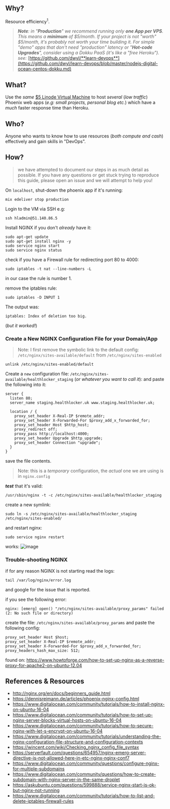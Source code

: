 ## Why?

Resource efficiency<sup>1</sup>.

> _**Note**: in "**Production**" we recommend running only **one App per VPS**.
This means a **minimum** of $5/month. If your project is not "worth" $5/month,
it's probably not worth your time building it.
For simple "demo" apps that don't need "production" latency
or "**Hot-code Upgrades**",
consider using a Dokku PaaS (it's like a "free Heroku").
see:_
[https://github.com/dwyl/**learn-devops**](https://github.com/dwyl/learn-devops/blob/master/nodejs-digital-ocean-centos-dokku.md)


## What?

Use the _same_
[$5 Linode Virtual Machine](https://github.com/dwyl/learn-devops/issues/11)
to host _several_  (_low traffic_) Phoenix web apps
(_e.g: small projects, personal blog etc._)
which have a _much_ faster response time than Heroku.


## Who?

Anyone who wants to know how to use resources
(_both compute and cash_) effectively and gain skills in "DevOps".


## How?

> we have attempted to document our steps in as much detail as possible.
> If you have any questions or get stuck trying to reproduce this guide,
please open an issue and we will attempt to help you!


On `localhost`, shut-down the phoenix app if it's running:
```
mix edeliver stop production
```


Login to the VM via SSH e.g:
```
ssh hladmin@51.140.86.5
```

Install NGINX if you don't *already* have it:
```
sudo apt-get update
sudo apt-get install nginx -y
sudo service nginx start
sudo service nginx status
```

check if you have a Firewall rule for redirecting port 80 to 4000:
```
sudo iptables -t nat --line-numbers -L
```
in our case the rule is number 1.

remove the iptables rule:
```
sudo iptables -D INPUT 1
```
The output was:
```
iptables: Index of deletion too big.
```
(_but it worked!_)


### Create a New NGINX Configuration File for your Domain/App

> Note: I first remove the symbolic link to the default config: `/etc/nginx/sites-available/default` from `/etc/nginx/sites-enabled`
```
unlink /etc/nginx/sites-enabled/default
```

Create a `new` configuration file:
`/etc/nginx/sites-available/healthlocker_staging`
(_or whatever you want to call it_):
and paste the following into it:
```
server {
  listen 80;
  server_name staging.healthlocker.uk www.staging.healthlocker.uk;

  location / {
    proxy_set_header X-Real-IP $remote_addr;
    proxy_set_header X-Forwarded-For $proxy_add_x_forwarded_for;
    proxy_set_header Host $http_host;
    proxy_redirect off;
    proxy_pass http://localhost:4000;
    proxy_set_header Upgrade $http_upgrade;
    proxy_set_header Connection "upgrade";
  }
}
```
save the file contents.
> Note: this is a _temporary_ configuration, the _actual_ one
we are using is in `nginx.config`

***test*** that it's valid:
```
/usr/sbin/nginx -t -c /etc/nginx/sites-available/healthlocker_staging
```


create a new symlink:
```
sudo ln -s /etc/nginx/sites-available/healthlocker_staging /etc/nginx/sites-enabled/
```

and restart nginx:
```
sudo service nginx restart
```
works:
![image](https://user-images.githubusercontent.com/194400/28152142-c981819c-6796-11e7-9a92-8586c2535f5e.png)




### Trouble-shooting NGINX

if for any reason NGINX is not starting read the logs:
```
tail /var/log/nginx/error.log
```
and google for the issue that is reported.

if you see the following error:
```
nginx: [emerg] open() "/etc/nginx/sites-available/proxy_params" failed (2: No such file or directory)
```
create the file: `/etc/nginx/sites-available/proxy_params`
and paste the following config:
```
proxy_set_header Host $host;
proxy_set_header X-Real-IP $remote_addr;
proxy_set_header X-Forwarded-For $proxy_add_x_forwarded_for;
proxy_headers_hash_max_size: 512;
```
found on: https://www.howtoforge.com/how-to-set-up-nginx-as-a-reverse-proxy-for-apache2-on-ubuntu-12.04

## References & Resources

+ http://nginx.org/en/docs/beginners_guide.html
+ https://dennisreimann.de/articles/phoenix-nginx-config.html
+ https://www.digitalocean.com/community/tutorials/how-to-install-nginx-on-ubuntu-16-04
+ https://www.digitalocean.com/community/tutorials/how-to-set-up-nginx-server-blocks-virtual-hosts-on-ubuntu-16-04
+ https://www.digitalocean.com/community/tutorials/how-to-secure-nginx-with-let-s-encrypt-on-ubuntu-16-04
+ https://www.digitalocean.com/community/tutorials/understanding-the-nginx-configuration-file-structure-and-configuration-contexts
+ https://wincent.com/wiki/Checking_nginx_config_file_syntax
+ https://serverfault.com/questions/654957/nginx-emerg-server-directive-is-not-allowed-here-in-etc-nginx-nginx-conf7
+ https://www.digitalocean.com/community/questions/configure-nginx-for-multiple-subdomains
+ https://www.digitalocean.com/community/questions/how-to-create-subdomain-with-nginx-server-in-the-same-droplet
+ https://askubuntu.com/questions/599888/service-nginx-start-is-ok-but-nginx-not-running
+ https://www.digitalocean.com/community/tutorials/how-to-list-and-delete-iptables-firewall-rules
